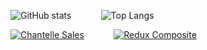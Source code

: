 ![GitHub stats](https://github-readme-stats.vercel.app/api?username=blackakula&show_icons=true&theme=dark&hide_title=true&include_all_commits=true)
&nbsp;&nbsp;&nbsp;&nbsp;&nbsp;&nbsp;&nbsp;&nbsp;&nbsp;&nbsp;
![Top Langs](https://github-readme-stats.vercel.app/api/top-langs/?username=blackakula&theme=dark&langs_count=10&hide=shell,html)

[![Chantelle Sales](https://github-readme-stats.vercel.app/api/pin/?username=chantelle-lingerie&repo=sales)](https://github.com/chantelle-lingerie/sales)
&nbsp;&nbsp;&nbsp;&nbsp;&nbsp;&nbsp;&nbsp;&nbsp;&nbsp;&nbsp;
[![Redux Composite](https://github-readme-stats.vercel.app/api/pin/?username=blackakula&repo=redux-composite)](https://github.com/blackakula/redux-composite)
